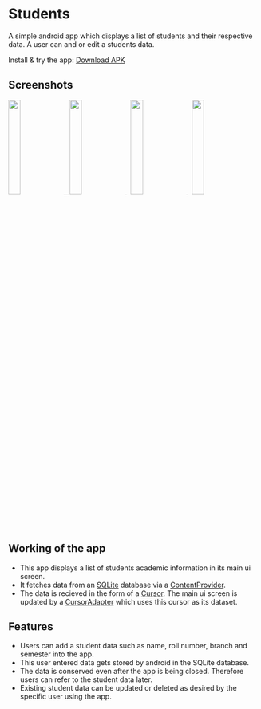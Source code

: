 # Students
A simple android app which displays a list of students and their respective data.
A user can and or edit a students data.

 Install & try the app: [Download APK](https://drive.google.com/file/d/1i9sD4aG5QyO2PVUSN_AVUEArNl6UVDFd/view?usp=sharing)
 
 
 ## Screenshots


  
 <a href="https://user-images.githubusercontent.com/42529024/168420459-cc69c5be-cab5-40f4-bd4a-fa11967aaf73.png" target="_blank">
  <img src="https://user-images.githubusercontent.com/42529024/168420459-cc69c5be-cab5-40f4-bd4a-fa11967aaf73.png" width="22%" />
 <span>&nbsp;</span>
 <a href="https://user-images.githubusercontent.com/42529024/168420497-252d4e7c-79d4-47aa-ae7e-228e03f8937b.png" target="_blank">
  <img src="https://user-images.githubusercontent.com/42529024/168420497-252d4e7c-79d4-47aa-ae7e-228e03f8937b.png" width="22%" />
</a>
<span>&nbsp;</span>
<a href="https://user-images.githubusercontent.com/42529024/168420548-b1af980c-9fbd-4bf3-9eaf-cf70e71a1990.png" target="_blank">
  <img src="https://user-images.githubusercontent.com/42529024/168420548-b1af980c-9fbd-4bf3-9eaf-cf70e71a1990.png" width="22%" />
</a>
<span>&nbsp;</span>
<a href="https://user-images.githubusercontent.com/42529024/168420581-a1b65a67-0c86-47ea-8c57-838e35bfecf5.png" target="_blank">
  <img src="https://user-images.githubusercontent.com/42529024/168420581-a1b65a67-0c86-47ea-8c57-838e35bfecf5.png" width="22%" />
</a>

## Working of the app
 
 * This app displays a list of students academic information in its main ui screen.
 * It fetches data from an [SQLite](https://github.com/sqlite/sqlite) database via a [ContentProvider](https://developer.android.com/guide/topics/providers/content-providers).
 * The data is recieved in the form of a [Cursor](https://developer.android.com/reference/android/database/Cursor). The main ui screen is updated by a [CursorAdapter](https://developer.android.com/reference/android/widget/CursorAdapter) which uses this cursor as its dataset.
 
 ## Features
 * Users can add a student data such as name, roll number, branch and semester into the app. 
 * This user entered data gets stored by android in the SQLite database.
 * The data is conserved even after the app is being closed. Therefore users can refer to the student data later.
 * Existing student data can be updated or deleted as desired by the specific user using the app.
